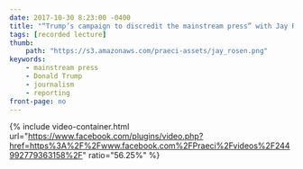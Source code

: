 ```yaml
---
date: 2017-10-30 8:23:00 -0400
title: "“Trump’s campaign to discredit the mainstream press” with Jay Rosen"
tags: [recorded lecture]
thumb:
    path: "https://s3.amazonaws.com/praeci-assets/jay_rosen.png"
keywords:
    - mainstream press
    - Donald Trump
    - journalism
    - reporting
front-page: no
---
```


{% include video-container.html url="https://www.facebook.com/plugins/video.php?href=https%3A%2F%2Fwww.facebook.com%2FPraeci%2Fvideos%2F244992779363158%2F" ratio="56.25%" %}